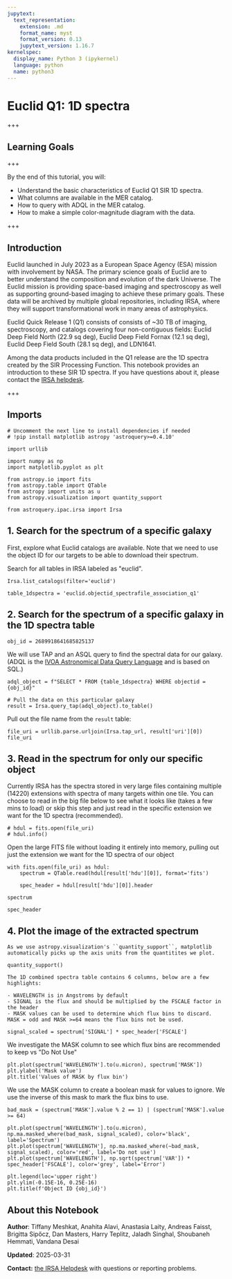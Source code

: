 ```yaml
---
jupytext:
  text_representation:
    extension: .md
    format_name: myst
    format_version: 0.13
    jupytext_version: 1.16.7
kernelspec:
  display_name: Python 3 (ipykernel)
  language: python
  name: python3
---
```


# Euclid Q1: 1D spectra

+++

## Learning Goals

+++

By the end of this tutorial, you will:
- Understand the basic characteristics of Euclid Q1 SIR 1D spectra.
- What columns are available in the MER catalog.
- How to query with ADQL in the MER catalog.
- How to make a simple color-magnitude diagram with the data.

+++

## Introduction

Euclid launched in July 2023 as a European Space Agency (ESA) mission with involvement by NASA.
The primary science goals of Euclid are to better understand the composition and evolution of the dark Universe.
The Euclid mission is providing space-based imaging and spectroscopy as well as supporting ground-based imaging to achieve these primary goals.
These data will be archived by multiple global repositories, including IRSA, where they will support transformational work in many areas of astrophysics.

Euclid Quick Release 1 (Q1) consists of consists of ~30 TB of imaging, spectroscopy, and catalogs covering four non-contiguous fields:
Euclid Deep Field North (22.9 sq deg), Euclid Deep Field Fornax (12.1 sq deg), Euclid Deep Field South (28.1 sq deg), and LDN1641.

Among the data products included in the Q1 release are the 1D spectra created by the SIR Processing Function.
This notebook provides an introduction to these SIR 1D spectra.
If you have questions about it, please contact the [IRSA helpdesk](https://irsa.ipac.caltech.edu/docs/help_desk.html).

+++

## Imports

```{code-cell} ipython3
# Uncomment the next line to install dependencies if needed
# !pip install matplotlib astropy 'astroquery>=0.4.10'
```

```{code-cell} ipython3
import urllib

import numpy as np
import matplotlib.pyplot as plt

from astropy.io import fits
from astropy.table import QTable
from astropy import units as u
from astropy.visualization import quantity_support

from astroquery.ipac.irsa import Irsa
```

## 1. Search for the spectrum of a specific galaxy

First, explore what Euclid catalogs are available. Note that we need to use the object ID for our targets to be able to download their spectrum.

Search for all tables in IRSA labeled as "euclid".

```{code-cell} ipython3
Irsa.list_catalogs(filter='euclid')
```

```{code-cell} ipython3
table_1dspectra = 'euclid.objectid_spectrafile_association_q1'
```

## 2. Search for the spectrum of a specific galaxy in the 1D spectra table

```{code-cell} ipython3
obj_id = 2689918641685825137
```

We will use TAP and an ASQL query to find the spectral data for our galaxy. (ADQL is the [IVOA Astronomical Data Query Language](https://www.ivoa.net/documents/latest/ADQL.html) and is based on SQL.)

```{code-cell} ipython3
adql_object = f"SELECT * FROM {table_1dspectra} WHERE objectid = {obj_id}"

# Pull the data on this particular galaxy
result = Irsa.query_tap(adql_object).to_table()
```

Pull out the file name from the ``result`` table:

```{code-cell} ipython3
file_uri = urllib.parse.urljoin(Irsa.tap_url, result['uri'][0])
file_uri
```

## 3. Read in the spectrum for only our specific object

Currently IRSA has the spectra stored in very large files containing multiple (14220) extensions with spectra of many targets within one tile. You can choose to read in the big file below to see what it looks like (takes a few mins to load) or skip this step and just read in the specific extension we want for the 1D spectra (recommended).

```{code-cell} ipython3
# hdul = fits.open(file_uri)
# hdul.info()
```

Open the large FITS file without loading it entirely into memory, pulling out just the extension we want for the 1D spectra of our object

```{code-cell} ipython3
with fits.open(file_uri) as hdul:
    spectrum = QTable.read(hdul[result['hdu'][0]], format='fits')

    spec_header = hdul[result['hdu'][0]].header
```

```{code-cell} ipython3
spectrum
```

```{code-cell} ipython3
spec_header
```

## 4. Plot the image of the extracted spectrum

```{tip}
As we use astropy.visualization's ``quantity_support``, matplotlib automatically picks up the axis units from the quantitites we plot.
```

```{code-cell} ipython3
quantity_support()
```

```{note}
The 1D combined spectra table contains 6 columns, below are a few highlights:

- WAVELENGTH is in Angstroms by default
- SIGNAL is the flux and should be multiplied by the FSCALE factor in the header
- MASK values can be used to determine which flux bins to discard. MASK = odd and MASK >=64 means the flux bins not be used.
```

```{code-cell} ipython3
signal_scaled = spectrum['SIGNAL'] * spec_header['FSCALE']
```

We investigate the MASK column to see which flux bins are recommended to keep vs "Do Not Use"

```{code-cell} ipython3
plt.plot(spectrum['WAVELENGTH'].to(u.micron), spectrum['MASK'])
plt.ylabel('Mask value')
plt.title('Values of MASK by flux bin')
```

We use the MASK column to create a boolean mask for values to ignore. We use the inverse of this mask to mark the flux bins to use.

```{code-cell} ipython3
bad_mask = (spectrum['MASK'].value % 2 == 1) | (spectrum['MASK'].value >= 64)

plt.plot(spectrum['WAVELENGTH'].to(u.micron), np.ma.masked_where(bad_mask, signal_scaled), color='black', label='Spectrum')
plt.plot(spectrum['WAVELENGTH'], np.ma.masked_where(~bad_mask, signal_scaled), color='red', label='Do not use')
plt.plot(spectrum['WAVELENGTH'], np.sqrt(spectrum['VAR']) * spec_header['FSCALE'], color='grey', label='Error')

plt.legend(loc='upper right')
plt.ylim(-0.15E-16, 0.25E-16)
plt.title(f'Object ID {obj_id}')
```

## About this Notebook

**Author**: Tiffany Meshkat, Anahita Alavi, Anastasia Laity, Andreas Faisst, Brigitta Sipőcz, Dan Masters, Harry Teplitz, Jaladh Singhal, Shoubaneh Hemmati, Vandana Desai

**Updated**: 2025-03-31

**Contact:** [the IRSA Helpdesk](https://irsa.ipac.caltech.edu/docs/help_desk.html) with questions or reporting problems.
